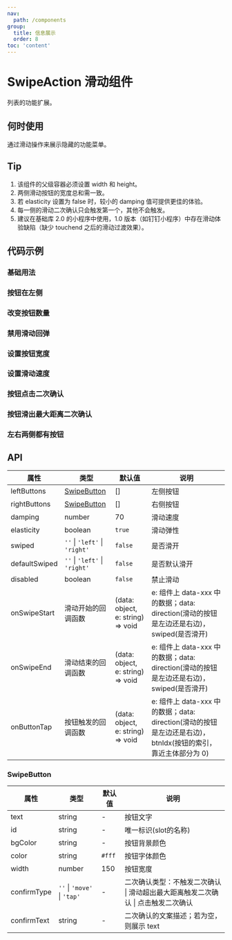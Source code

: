 ```yaml
---
nav:
  path: /components
group:
  title: 信息展示
  order: 8
toc: 'content'
---
```


# SwipeAction 滑动组件

<code src="../../docs/components/compatibility.tsx" inline="true"></code>

列表的功能扩展。

## 何时使用

通过滑动操作来展示隐藏的功能菜单。

## Tip

1. 该组件的父级容器必须设置 width 和 height。
2. 两侧滑动按钮的宽度总和需一致。
3. 若 elasticity 设置为 false 时，较小的 damping 值可提供更佳的体验。
4. 每一侧的滑动二次确认只会触发第一个，其他不会触发。
5. 建议在基础库 2.0 的小程序中使用，1.0 版本（如钉钉小程序）中存在滑动体验缺陷（缺少 touchend 之后的滑动过渡效果）。

## 代码示例

### 基础用法

<code src='pages/SwipeAction/index'></code>

### 按钮在左侧

<code src='pages/SwipeActionLeft/index'></code>

### 改变按钮数量

<code src='pages/SwipeActionNumber/index'></code>

### 禁用滑动回弹

<code src='pages/SwipeActionAnimation/index'></code>

### 设置按钮宽度

<code src='pages/SwipeActionWidth/index'></code>

### 设置滑动速度

<code src='pages/SwipeActionSpeed/index'></code>

### 按钮点击二次确认

<code src='pages/SwipeActionTap/index'></code>

### 按钮滑出最大距离二次确认

<code src='pages/SwipeActionMove/index'></code>

### 左右两侧都有按钮

<code src='pages/SwipeActionLeftRight/index'></code>

## API

| 属性          | 类型                          | 默认值                            | 说明                                                                                                         |
| ------------- | ----------------------------- | --------------------------------- | ------------------------------------------------------------------------------------------------------------ |
| leftButtons   | [SwipeButton](#SwipeButton)   | []                                | 左侧按钮                                                                                                     |
| rightButtons  | [SwipeButton](#SwipeButton)   | []                                | 右侧按钮                                                                                                     |
| damping       | number                        | 70                                | 滑动速度                                                                                                     |
| elasticity    | boolean                       | `true`                            | 滑动弹性                                                                                                     |
| swiped        | `''` \| `'left'` \| `'right'` | `false`                           | 是否滑开                                                                                                     |
| defaultSwiped | `''` \| `'left'` \| `'right'` | `false`                           | 是否默认滑开                                                                                                 |
| disabled      | boolean                       | `false`                           | 禁止滑动                                                                                                     |
| onSwipeStart  | 滑动开始的回调函数            | (data: object, e: string) => void | e: 组件上 data-xxx 中的数据；data: direction(滑动的按钮是左边还是右边)，swiped(是否滑开)                     |
| onSwipeEnd    | 滑动结束的回调函数            | (data: object, e: string) => void | e: 组件上 data-xxx 中的数据；data: direction(滑动的按钮是左边还是右边)，swiped(是否滑开)                     |
| onButtonTap   | 按钮触发的回调函数            | (data: object, e: string) => void | e: 组件上 data-xxx 中的数据；data: direction(滑动的按钮是左边还是右边)，btnIdx(按钮的索引，靠近主体部分为 0) |

### SwipeButton

| 属性        | 类型                        | 默认值 | 说明                                                                             |
| ----------- | --------------------------- | ------ | -------------------------------------------------------------------------------- |
| text        | string                      | -      | 按钮文字                                                                         |
| id        | string                      | -      | 唯一标识(slot的名称)                                                                         |
| bgColor     | string                      | -      | 按钮背景颜色                                                                     |
| color       | string                      | `#fff` | 按钮字体颜色                                                                     |
| width       | number                      | 150    | 按钮宽度                                                                         |
| confirmType | `''` \| `'move'` \| `'tap'` | -      | 二次确认类型：不触发二次确认 \| 滑动超出最大距离触发二次确认 \| 点击触发二次确认 |
| confirmText | string                      | -      | 二次确认的文案描述；若为空，则展示 text                                          |
